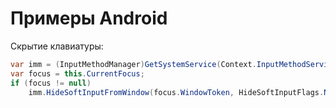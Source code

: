 # Примеры Android

Скрытие клавиатуры:
```csharp
var imm = (InputMethodManager)GetSystemService(Context.InputMethodService);
var focus = this.CurrentFocus;
if (focus != null)
    imm.HideSoftInputFromWindow(focus.WindowToken, HideSoftInputFlags.None);
```

